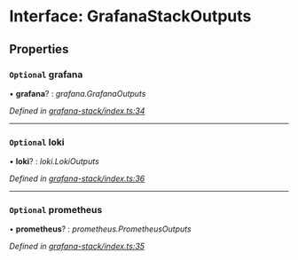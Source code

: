
# Interface: GrafanaStackOutputs

## Properties

### `Optional` grafana

• **grafana**? : *grafana.GrafanaOutputs*

*Defined in [grafana-stack/index.ts:34](https://github.com/Place1/kloudlib/blob/27a9d16/packages/grafana-stack/index.ts#L34)*

___

### `Optional` loki

• **loki**? : *loki.LokiOutputs*

*Defined in [grafana-stack/index.ts:36](https://github.com/Place1/kloudlib/blob/27a9d16/packages/grafana-stack/index.ts#L36)*

___

### `Optional` prometheus

• **prometheus**? : *prometheus.PrometheusOutputs*

*Defined in [grafana-stack/index.ts:35](https://github.com/Place1/kloudlib/blob/27a9d16/packages/grafana-stack/index.ts#L35)*
